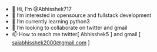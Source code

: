 - 👋 Hi, I’m @Abhisshek717
- 👀 I’m interested in opensource and fullstack development
- 🌱 I’m currently learning python3
- 💞️ I’m looking to collaborate on twitter and gmail
- 📫 How to reach me twitter[ Abhisshek5 ] and gmail [ saiabhisshek2000@gmail.com ]

<!---
Abhisshek717/Abhisshek717 is a ✨ special ✨ repository because its `README.md` (this file) appears on your GitHub profile.
You can click the Preview link to take a look at your changes.
--->
